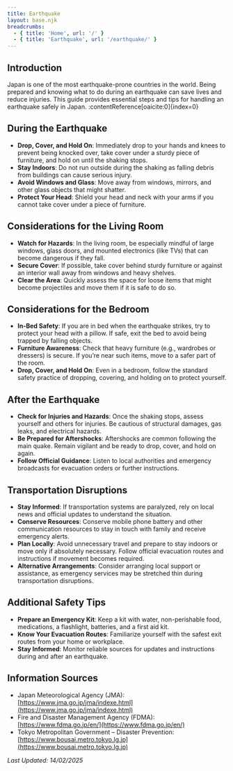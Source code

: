 ```yaml
---
title: Earthquake
layout: base.njk
breadcrumbs:
  - { title: 'Home', url: '/' }
  - { title: 'Earthquake', url: '/earthquake/' }
---
```


## Introduction

Japan is one of the most earthquake-prone countries in the world. Being prepared and knowing what to do during an earthquake can save lives and reduce injuries. This guide provides essential steps and tips for handling an earthquake safely in Japan. :contentReference[oaicite:0]{index=0}

## During the Earthquake

- **Drop, Cover, and Hold On**: Immediately drop to your hands and knees to prevent being knocked over, take cover under a sturdy piece of furniture, and hold on until the shaking stops.
- **Stay Indoors**: Do not run outside during the shaking as falling debris from buildings can cause serious injury.
- **Avoid Windows and Glass**: Move away from windows, mirrors, and other glass objects that might shatter.
- **Protect Your Head**: Shield your head and neck with your arms if you cannot take cover under a piece of furniture.

## Considerations for the Living Room

- **Watch for Hazards**: In the living room, be especially mindful of large windows, glass doors, and mounted electronics (like TVs) that can become dangerous if they fall.
- **Secure Cover**: If possible, take cover behind sturdy furniture or against an interior wall away from windows and heavy shelves.
- **Clear the Area**: Quickly assess the space for loose items that might become projectiles and move them if it is safe to do so.

## Considerations for the Bedroom

- **In-Bed Safety**: If you are in bed when the earthquake strikes, try to protect your head with a pillow. If safe, exit the bed to avoid being trapped by falling objects.
- **Furniture Awareness**: Check that heavy furniture (e.g., wardrobes or dressers) is secure. If you’re near such items, move to a safer part of the room.
- **Drop, Cover, and Hold On**: Even in a bedroom, follow the standard safety practice of dropping, covering, and holding on to protect yourself.

## After the Earthquake

- **Check for Injuries and Hazards**: Once the shaking stops, assess yourself and others for injuries. Be cautious of structural damages, gas leaks, and electrical hazards.
- **Be Prepared for Aftershocks**: Aftershocks are common following the main quake. Remain vigilant and be ready to drop, cover, and hold on again.
- **Follow Official Guidance**: Listen to local authorities and emergency broadcasts for evacuation orders or further instructions.

## Transportation Disruptions

- **Stay Informed**: If transportation systems are paralyzed, rely on local news and official updates to understand the situation.
- **Conserve Resources**: Conserve mobile phone battery and other communication resources to stay in touch with family and receive emergency alerts.
- **Plan Locally**: Avoid unnecessary travel and prepare to stay indoors or move only if absolutely necessary. Follow official evacuation routes and instructions if movement becomes required.
- **Alternative Arrangements**: Consider arranging local support or assistance, as emergency services may be stretched thin during transportation disruptions.

## Additional Safety Tips

- **Prepare an Emergency Kit**: Keep a kit with water, non-perishable food, medications, a flashlight, batteries, and a first aid kit.
- **Know Your Evacuation Routes**: Familiarize yourself with the safest exit routes from your home or workplace.
- **Stay Informed**: Monitor reliable sources for updates and instructions during and after an earthquake.

## Information Sources

- Japan Meteorological Agency (JMA): [https://www.jma.go.jp/jma/indexe.html](https://www.jma.go.jp/jma/indexe.html)
- Fire and Disaster Management Agency (FDMA): [https://www.fdma.go.jp/en/](https://www.fdma.go.jp/en/)
- Tokyo Metropolitan Government – Disaster Prevention: [https://www.bousai.metro.tokyo.lg.jp](https://www.bousai.metro.tokyo.lg.jp)

_Last Updated: 14/02/2025_
